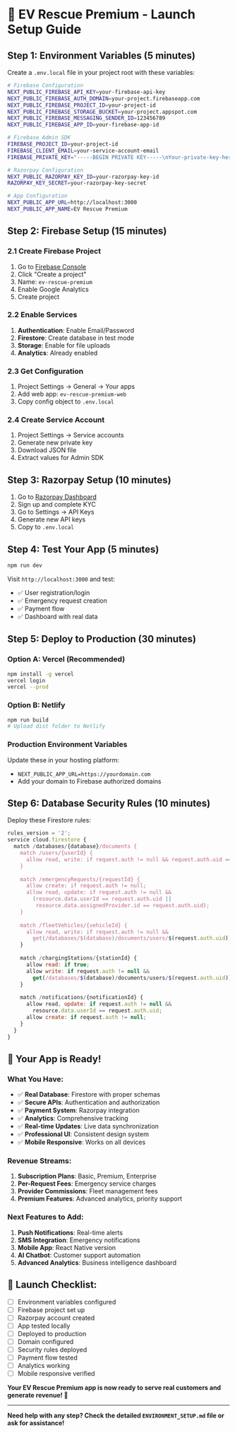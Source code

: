 # 🚀 **EV Rescue Premium - Launch Setup Guide**

## **Step 1: Environment Variables (5 minutes)**

Create a `.env.local` file in your project root with these variables:

```bash
# Firebase Configuration
NEXT_PUBLIC_FIREBASE_API_KEY=your-firebase-api-key
NEXT_PUBLIC_FIREBASE_AUTH_DOMAIN=your-project.firebaseapp.com
NEXT_PUBLIC_FIREBASE_PROJECT_ID=your-project-id
NEXT_PUBLIC_FIREBASE_STORAGE_BUCKET=your-project.appspot.com
NEXT_PUBLIC_FIREBASE_MESSAGING_SENDER_ID=123456789
NEXT_PUBLIC_FIREBASE_APP_ID=your-firebase-app-id

# Firebase Admin SDK
FIREBASE_PROJECT_ID=your-project-id
FIREBASE_CLIENT_EMAIL=your-service-account-email
FIREBASE_PRIVATE_KEY="-----BEGIN PRIVATE KEY-----\nYour-private-key-here\n-----END PRIVATE KEY-----\n"

# Razorpay Configuration
NEXT_PUBLIC_RAZORPAY_KEY_ID=your-razorpay-key-id
RAZORPAY_KEY_SECRET=your-razorpay-key-secret

# App Configuration
NEXT_PUBLIC_APP_URL=http://localhost:3000
NEXT_PUBLIC_APP_NAME=EV Rescue Premium
```

## **Step 2: Firebase Setup (15 minutes)**

### 2.1 Create Firebase Project
1. Go to [Firebase Console](https://console.firebase.google.com/)
2. Click "Create a project"
3. Name: `ev-rescue-premium`
4. Enable Google Analytics
5. Create project

### 2.2 Enable Services
1. **Authentication**: Enable Email/Password
2. **Firestore**: Create database in test mode
3. **Storage**: Enable for file uploads
4. **Analytics**: Already enabled

### 2.3 Get Configuration
1. Project Settings → General → Your apps
2. Add web app: `ev-rescue-premium-web`
3. Copy config object to `.env.local`

### 2.4 Create Service Account
1. Project Settings → Service accounts
2. Generate new private key
3. Download JSON file
4. Extract values for Admin SDK

## **Step 3: Razorpay Setup (10 minutes)**

1. Go to [Razorpay Dashboard](https://dashboard.razorpay.com/)
2. Sign up and complete KYC
3. Go to Settings → API Keys
4. Generate new API keys
5. Copy to `.env.local`

## **Step 4: Test Your App (5 minutes)**

```bash
npm run dev
```

Visit `http://localhost:3000` and test:
- ✅ User registration/login
- ✅ Emergency request creation
- ✅ Payment flow
- ✅ Dashboard with real data

## **Step 5: Deploy to Production (30 minutes)**

### Option A: Vercel (Recommended)
```bash
npm install -g vercel
vercel login
vercel --prod
```

### Option B: Netlify
```bash
npm run build
# Upload dist folder to Netlify
```

### Production Environment Variables
Update these in your hosting platform:
- `NEXT_PUBLIC_APP_URL=https://yourdomain.com`
- Add your domain to Firebase authorized domains

## **Step 6: Database Security Rules (10 minutes)**

Deploy these Firestore rules:

```javascript
rules_version = '2';
service cloud.firestore {
  match /databases/{database}/documents {
    match /users/{userId} {
      allow read, write: if request.auth != null && request.auth.uid == userId;
    }
    
    match /emergencyRequests/{requestId} {
      allow create: if request.auth != null;
      allow read, update: if request.auth != null && 
        (resource.data.userId == request.auth.uid || 
         resource.data.assignedProvider.id == request.auth.uid);
    }
    
    match /fleetVehicles/{vehicleId} {
      allow read, write: if request.auth != null && 
        get(/databases/$(database)/documents/users/$(request.auth.uid)).data.role in ['provider', 'admin'];
    }
    
    match /chargingStations/{stationId} {
      allow read: if true;
      allow write: if request.auth != null && 
        get(/databases/$(database)/documents/users/$(request.auth.uid)).data.role == 'admin';
    }
    
    match /notifications/{notificationId} {
      allow read, update: if request.auth != null && 
        resource.data.userId == request.auth.uid;
      allow create: if request.auth != null;
    }
  }
}
```

## **🎯 Your App is Ready!**

### **What You Have:**
- ✅ **Real Database**: Firestore with proper schemas
- ✅ **Secure APIs**: Authentication and authorization
- ✅ **Payment System**: Razorpay integration
- ✅ **Analytics**: Comprehensive tracking
- ✅ **Real-time Updates**: Live data synchronization
- ✅ **Professional UI**: Consistent design system
- ✅ **Mobile Responsive**: Works on all devices

### **Revenue Streams:**
1. **Subscription Plans**: Basic, Premium, Enterprise
2. **Per-Request Fees**: Emergency service charges
3. **Provider Commissions**: Fleet management fees
4. **Premium Features**: Advanced analytics, priority support

### **Next Features to Add:**
1. **Push Notifications**: Real-time alerts
2. **SMS Integration**: Emergency notifications
3. **Mobile App**: React Native version
4. **AI Chatbot**: Customer support automation
5. **Advanced Analytics**: Business intelligence dashboard

## **🚀 Launch Checklist:**

- [ ] Environment variables configured
- [ ] Firebase project set up
- [ ] Razorpay account created
- [ ] App tested locally
- [ ] Deployed to production
- [ ] Domain configured
- [ ] Security rules deployed
- [ ] Payment flow tested
- [ ] Analytics working
- [ ] Mobile responsive verified

**Your EV Rescue Premium app is now ready to serve real customers and generate revenue! 🎉**

---

**Need help with any step? Check the detailed `ENVIRONMENT_SETUP.md` file or ask for assistance!**

